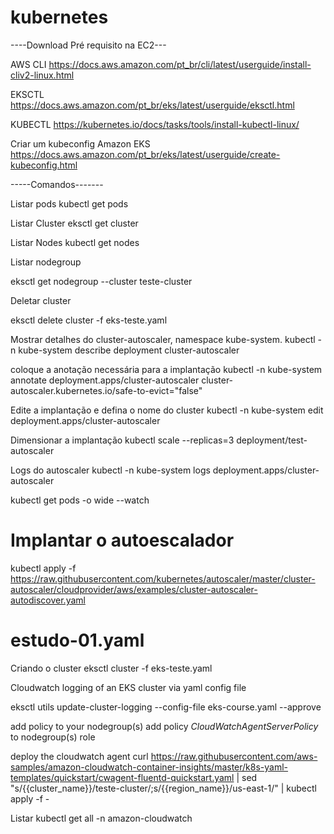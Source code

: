 # kubernetes
----Download Pré requisito na EC2---

AWS CLI
https://docs.aws.amazon.com/pt_br/cli/latest/userguide/install-cliv2-linux.html	
	

EKSCTL
https://docs.aws.amazon.com/pt_br/eks/latest/userguide/eksctl.html	
	

KUBECTL
https://kubernetes.io/docs/tasks/tools/install-kubectl-linux/	


Criar um kubeconfig Amazon EKS
https://docs.aws.amazon.com/pt_br/eks/latest/userguide/create-kubeconfig.html

-----Comandos-------

Listar pods
kubectl get pods

Listar Cluster
eksctl get cluster	

Listar Nodes
kubectl get nodes

Listar nodegroup

eksctl get nodegroup --cluster teste-cluster

Deletar cluster

eksctl delete cluster -f eks-teste.yaml

Mostrar detalhes do cluster-autoscaler, namespace kube-system.
kubectl -n kube-system describe deployment cluster-autoscaler

coloque a anotação necessária para a implantação
kubectl -n kube-system annotate deployment.apps/cluster-autoscaler cluster-autoscaler.kubernetes.io/safe-to-evict="false"

Edite a implantação e defina o nome do cluster
kubectl -n kube-system edit deployment.apps/cluster-autoscaler

Dimensionar a implantação
kubectl scale --replicas=3 deployment/test-autoscaler

Logs do autoscaler
kubectl -n kube-system logs deployment.apps/cluster-autoscaler

kubectl get pods -o wide --watch

# Implantar o autoescalador
kubectl apply -f https://raw.githubusercontent.com/kubernetes/autoscaler/master/cluster-autoscaler/cloudprovider/aws/examples/cluster-autoscaler-autodiscover.yaml


# estudo-01.yaml
 Criando o cluster
 eksctl cluster -f eks-teste.yaml

 Cloudwatch logging of an EKS cluster via yaml config file
 
 eksctl utils update-cluster-logging --config-file eks-course.yaml --approve

add policy to your nodegroup(s)
add policy *CloudWatchAgentServerPolicy* to nodegroup(s) role

deploy the cloudwatch agent
curl https://raw.githubusercontent.com/aws-samples/amazon-cloudwatch-container-insights/master/k8s-yaml-templates/quickstart/cwagent-fluentd-quickstart.yaml | sed "s/{{cluster_name}}/teste-cluster/;s/{{region_name}}/us-east-1/" | kubectl apply -f -

Listar 
kubectl get all -n amazon-cloudwatch
